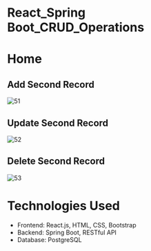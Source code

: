 # React_Spring Boot_CRUD_Operations

# Home
## Add Second Record 
![51](https://github.com/Adeshkanthali/React_SpringBoot_CRUD_Operation/assets/92244882/6f6d28af-00f7-4cfe-84fc-a2d38218da54)


## Update Second Record
![52](https://github.com/Adeshkanthali/React_SpringBoot_CRUD_Operation/assets/92244882/64d47fa8-63ac-42e1-8207-273166a1606b)


## Delete Second Record
![53](https://github.com/Adeshkanthali/React_SpringBoot_CRUD_Operation/assets/92244882/a6b27b18-4827-4078-87b4-77d91835840c)


# Technologies Used
- Frontend: React.js, HTML, CSS, Bootstrap
- Backend: Spring Boot, RESTful API
- Database: PostgreSQL
